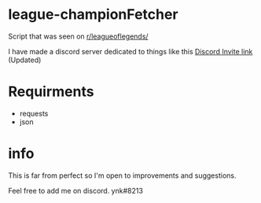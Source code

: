 # league-championFetcher
Script that was seen on [r/leagueoflegends/](https://www.reddit.com/r/leagueoflegends/comments/cctwey/i_created_a_program_to_calculate_how_many_times/)

I have made a discord server dedicated to things like this  [Discord Invite link](https://discordapp.com/invite/gweJvhp) (Updated)



# Requirments


* requests
* json

# info
This is far from perfect so I'm open to improvements and suggestions. 

Feel free to add me on discord. ynk#8213






